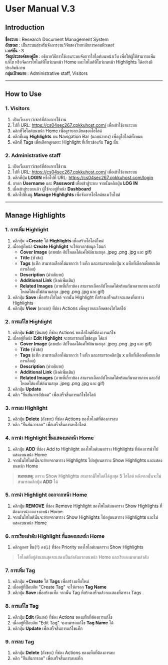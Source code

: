 # **User Manual V.3**

## **Introduction**

**ชื่อระบบ** : Research Document Management System  
**ลักษณะ** : เป็นระบบสำหรับจัดการงานวิจัยของวิทยาลัยการคอมพิวเตอร์  
**เวอร์ชัน** : 3  
**วัตถุประสงค์ของคู่มือ** : อธิบายวิธีการใช้งานระบบจัดการไฮไลท์บนหน้าเว็บ เพื่อให้ผู้ใช้สามารถเพิ่ม แก้ไข หรือจัดการไฮไลต์ที่โชว์บนหน้า Home และไฮไลต์ที่โชว์บนหน้า Highlights ได้อย่างมีประสิทธิภาพ  
**กลุ่มเป้าหมาย** : Administrative staff, Visitors  

---

## **How to Use**

### **1. Visitors**
1. เปิดเว็บเบราว์เซอร์ที่ต้องการใช้งาน  
2. ไปที่ URL: <https://cs04sec267.cpkkuhost.com/> เพื่อเข้าใช้งานระบบ  
3. คลิกที่ไฮไลต์บนหน้า Home เพื่อดูรายละเอียดของไฮไลต์  
4. คลิกที่เมนู **Highlights** บน Navigation Bar (แถบนำทาง) เพื่อดูไฮไลต์ทั้งหมด  
5. คลิกที่ Tags เพื่อเลือกดูเฉพาะ Highlight ที่เกี่ยวข้องกับ Tag นั้น  

### **2. Administrative staff**
1. เปิดเว็บเบราว์เซอร์ที่ต้องการใช้งาน  
2. ไปที่ URL: <https://cs04sec267.cpkkuhost.com/> เพื่อเข้าใช้งานระบบ  
3. คลิกที่ปุ่ม **LOGIN** หรือไปที่ URL: <https://cs04sec267.cpkkuhost.com/login>  
4. กรอก **Username** และ **Password** เพื่อเข้าสู่ระบบ จากนั้นคลิกปุ่ม **LOG IN**  
5. เมื่อเข้าสู่ระบบแล้ว ผู้ใช้จะอยู่ที่หน้า **Dashboard**  
6. คลิกไปที่เมนู **Manage Highlights** เพื่อจัดการไฮไลต์ของเว็บไซต์  

---

## **Manage Highlights**

### **1. การเพิ่ม Highlight**
1. คลิกปุ่ม **+Create** ใต้ **Highlights** เพื่อสร้างไฮไลต์ใหม่  
2. เมื่ออยู่ที่หน้า **Create Highlight** จะให้กรอกข้อมูล ได้แก่  
    - **Cover Image** (ภาพปก อัปโหลดได้แค่ไฟล์นามสกุล .jpeg .png .jpg และ gif)  
    - **Title** (หัวข้อ)  
    - **Tags** (แท็ก สามารถเลือกได้มากกว่า 1 แท็ก และสามารถคลิกปุ่ม x แท็กที่เลือกเพื่อยกเลิกการเลือก)  
    - **Description** (คำอธิบาย)  
    - **Additional Link** (ลิงค์เพิ่มเติม)  
    - **Related Images** (ภาพที่เกี่ยวข้อง สามารถเลือกอัปโหลดได้พร้อมกันหลายภาพ และอัปโหลดได้แค่ไฟล์นามสกุล .jpeg .png .jpg และ gif)  
3. คลิกปุ่ม **Save** เพื่อสร้างไฮไลต์ จากนั้น Highlight ที่สร้างเสร็จแล้วจะแสดงที่ตาราง Highlights  
4. คลิกปุ่ม **View** (ดวงตา) ที่ช่อง Actions เพื่อดูรายละเอียดของไฮไลต์ได้  

### **2. การแก้ไข Highlight**
1. คลิกปุ่ม **Edit** (ดินสอ) ที่ช่อง Actions ของไฮไลต์ที่ต้องการแก้ไข  
2. เมื่ออยู่ที่หน้า **Edit Highlight** จะสามารถแก้ไขข้อมูล ได้แก่  
    - **Cover Image** (ภาพปก อัปโหลดได้แค่ไฟล์นามสกุล .jpeg .png .jpg และ gif)  
    - **Title** (หัวข้อ)  
    - **Tags** (แท็ก สามารถเลือกได้มากกว่า 1 แท็ก และสามารถคลิกปุ่ม x แท็กที่เลือกเพื่อยกเลิกการเลือก)  
    - **Description** (คำอธิบาย)  
    - **Additional Link** (ลิงค์เพิ่มเติม)  
    - **Related Images** (ภาพที่เกี่ยวข้อง สามารถเลือกอัปโหลดได้พร้อมกันหลายภาพ และอัปโหลดได้แค่ไฟล์นามสกุล .jpeg .png .jpg และ gif)  
3. คลิกปุ่ม **Update**  
4. คลิก "ยืนยันการอัปเดต" เพื่อเสร็จสิ้นการแก้ไขไฮไลต์  

### **3. การลบ Highlight**
1. คลิกปุ่ม **Delete** (ถังขยะ) ที่ช่อง Actions ของไฮไลต์ที่ต้องการลบ  
2. คลิก "ยืนยันการลบ" เพื่อเสร็จสิ้นการลบไฮไลต์  

### **4. การนำ Highlight ขึ้นแสดงบนหน้า Home**
1. คลิกปุ่ม **ADD** ที่ช่อง Add to Highlight ของไฮไลต์บนตาราง Highlights ที่ต้องการนำไปแสดงบนหน้า Home  
2. จากนั้นไฮไลต์นั้นจะย้ายจากตาราง Highlights ไปอยู่บนตาราง Show Highlights และแสดงบนหน้า Home  
> **หมายเหตุ**: ตาราง Show Highlights สามารถมีไฮไลต์ได้สูงสุด 5 ไฮไลต์ หลังจากนั้นจะไม่สามารถคลิกปุ่ม **ADD** ได้  

### **5. การนำ Highlight ออกจากหน้า Home**
1. คลิกปุ่ม **REMOVE** ที่ช่อง Remove Highlight ของไฮไลต์บนตาราง Show Highlights ที่ต้องการนำออกจากหน้า Home  
2. จากนั้นไฮไลต์นั้นจะย้ายจากตาราง Show Highlights ไปอยู่บนตาราง Highlights และไม่แสดงบนหน้า Home  

### **6. การเรียงลำดับ Highlight ที่แสดงบนหน้า Home**
1. คลิกลูกศร ขึ้น(⭡) ลง(⭣) ที่ช่อง Priority ของไฮไลต์บนตาราง Show Highlights  
> ไฮไลต์ที่อยู่ด้านบนสุดจะแสดงเป็นลำดับแรกบนหน้า Home และเรียงลงมาตามลำดับ  

### **7. การเพิ่ม Tag**
1. คลิกปุ่ม **+Create** ใต้ **Tags** เพื่อสร้างแท็กใหม่  
2. เมื่ออยู่ที่ป็อบอัพ "Create Tag" จะให้กรอก **Tag Name**  
3. คลิกปุ่ม **Save** เพื่อสร้างแท็ก จากนั้น Tag ที่สร้างเสร็จแล้วจะแสดงที่ตาราง Tags  

### **8. การแก้ไข Tag**
1. คลิกปุ่ม **Edit** (ดินสอ) ที่ช่อง Actions ของแท็กที่ต้องการแก้ไข  
2. เมื่ออยู่ที่ป็อบอัพ "Edit Tag" จะสามารถแก้ไข **Tag Name** ได้  
3. คลิกปุ่ม **Update** เพื่อเสร็จสิ้นการแก้ไขแท็ก  

### **9. การลบ Tag**
1. คลิกปุ่ม **Delete** (ถังขยะ) ที่ช่อง Actions ของแท็กที่ต้องการลบ  
2. คลิก "ยืนยันการลบ" เพื่อเสร็จสิ้นการลบแท็ก  
